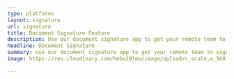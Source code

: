 ```yaml
---
type: platforms
layout: signature
url: signature
title: Document Signature Feature
description: Use our document signature app to get your remote team to sign all the necessary documents, from contracts and NDAs to offer letters and policy updates. 
headline: Document Signature
summary: Use our document signature app to get your remote team to sign all the necessary documents, from contracts and NDAs to offer letters and policy updates. Create templates and save them for future use for your remote company. It’s fast, secure, easy, and creates a smooth transition for your remote team.
image: https://res.cloudinary.com/hebu10lmu/image/upload/c_scale,w_560,f_auto,q_auto/v1580115582/www/ds1_1_f6acs5.jpg

---
```


